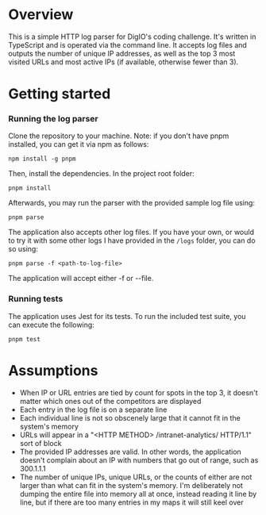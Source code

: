 # Overview
This is a simple HTTP log parser for DigIO's coding challenge. It's written in TypeScript and is operated via the command line. It accepts log files and outputs the number of unique IP addresses, as well as the top 3 most visited URLs and most active IPs (if available, otherwise fewer than 3).

# Getting started
### Running the log parser
Clone the repository to your machine. Note: if you don't have pnpm installed, you can get it via npm as follows:

`npm install -g pnpm`

Then, install the dependencies. In the project root folder:

`pnpm install`

Afterwards, you may run the parser with the provided sample log file using:

`pnpm parse`

The application also accepts other log files. If you have your own, or would to try it with some other logs I have provided in the `/logs` folder, you can do so using:

`pnpm parse -f <path-to-log-file>`

The application will accept either -f or --file.

### Running tests
The application uses Jest for its tests. To run the included test suite, you can execute the following:

`pnpm test`

# Assumptions
- When IP or URL entries are tied by count for spots in the top 3, it doesn't matter which ones out of the competitors are displayed 
- Each entry in the log file is on a separate line
- Each individual line is not so obscenely large that it cannot fit in the system's memory 
- URLs will appear in a "\<HTTP METHOD\> /intranet-analytics/ HTTP/1.1" sort of block
- The provided IP addresses are valid. In other words, the application doesn't complain about an IP with numbers that go out of range, such as 300.1.1.1
- The number of unique IPs, unique URLs, or the counts of either are not larger than what can fit in the system's memory. I'm deliberately not dumping the entire file into memory all at once, instead reading it line by line, but if there are too many entries in my maps it will still keel over